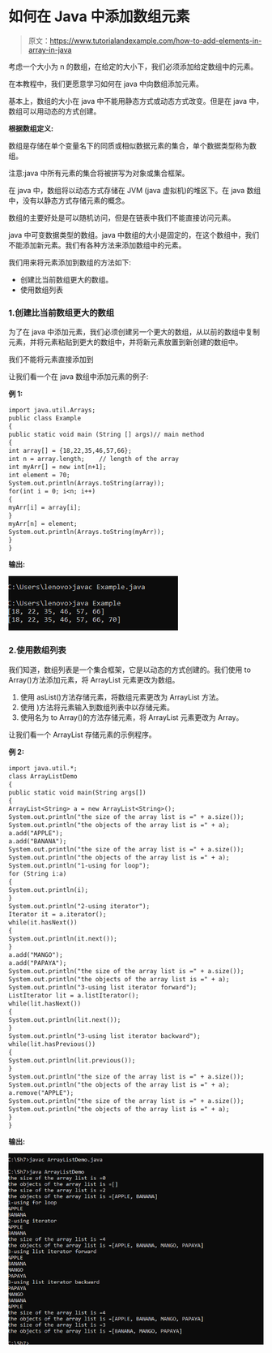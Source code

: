 # 如何在 Java 中添加数组元素

> 原文：<https://www.tutorialandexample.com/how-to-add-elements-in-array-in-java>

考虑一个大小为 n 的数组，在给定的大小下，我们必须添加给定数组中的元素。

在本教程中，我们更愿意学习如何在 java 中向数组添加元素。

基本上，数组的大小在 java 中不能用静态方式或动态方式改变。但是在 java 中，数组可以用动态的方式创建。

**根据数组定义:**

数组是存储在单个变量名下的同质或相似数据元素的集合，单个数据类型称为数组。

注意:java 中所有元素的集合将被拼写为对象或集合框架。

在 java 中，数组将以动态方式存储在 JVM (java 虚拟机)的堆区下。在 java 数组中，没有以静态方式存储元素的概念。

数组的主要好处是可以随机访问，但是在链表中我们不能直接访问元素。

java 中可变数据类型的数组。java 中数组的大小是固定的，在这个数组中，我们不能添加新元素。我们有各种方法来添加数组中的元素。

我们用来将元素添加到数组的方法如下:

*   创建比当前数组更大的数组。
*   使用数组列表

### 1.创建比当前数组更大的数组

为了在 java 中添加元素，我们必须创建另一个更大的数组，从以前的数组中复制元素，并将元素粘贴到更大的数组中，并将新元素放置到新创建的数组中。

我们不能将元素直接添加到

让我们看一个在 java 数组中添加元素的例子:

**例 1:**

```
import java.util.Arrays;
public class Example
{
public static void main (String [] args)// main method
{
int array[] = {18,22,35,46,57,66}; 
int n = array.length;    // length of the array
int myArr[] = new int[n+1];
int element = 70;
System.out.println(Arrays.toString(array));
for(int i = 0; i<n; i++)
{
myArr[i] = array[i];
}
myArr[n] = element;
System.out.println(Arrays.toString(myArr));
}
}
```

**输出:**

![How to Add Elements in Array in Java](img/2266e79ebbb60d714222cb4446dd5b1e.png)  

### 2.使用数组列表

我们知道，数组列表是一个集合框架，它是以动态的方式创建的。我们使用 to Array()方法添加元素，将 ArrayList 元素更改为数组。

1.  使用 asList()方法存储元素，将数组元素更改为 ArrayList 方法。
2.  使用  )方法将元素输入到数组列表中以存储元素。
3.  使用名为 to Array()的方法存储元素，将 ArrayList 元素更改为 Array。

让我们看一个 ArrayList 存储元素的示例程序。

**例 2:**

```
import java.util.*;
class ArrayListDemo
{
public static void main(String args[])
{
ArrayList<String> a = new ArrayList<String>();
System.out.println("the size of the array list is =" + a.size());
System.out.println("the objects of the array list is =" + a);
a.add("APPLE");
a.add("BANANA");
System.out.println("the size of the array list is =" + a.size());
System.out.println("the objects of the array list is =" + a);
System.out.println("1-using for loop");
for (String i:a)
{
System.out.println(i);
}
System.out.println("2-using iterator");
Iterator it = a.iterator();
while(it.hasNext())
{
System.out.println(it.next());
}
a.add("MANGO");
a.add("PAPAYA");
System.out.println("the size of the array list is =" + a.size());
System.out.println("the objects of the array list is =" + a);
System.out.println("3-using list iterator forward");
ListIterator lit = a.listIterator();
while(lit.hasNext())
{
System.out.println(lit.next());
}
System.out.println("3-using list iterator backward");
while(lit.hasPrevious())
{
System.out.println(lit.previous());
}
System.out.println("the size of the array list is =" + a.size());
System.out.println("the objects of the array list is =" + a);
a.remove("APPLE");
System.out.println("the size of the array list is =" + a.size());
System.out.println("the objects of the array list is =" + a);
}
} 
```

**输出:**

![How to Add Elements in Array in Java](img/67818c07c35389b48cb3db70d13c6615.png)